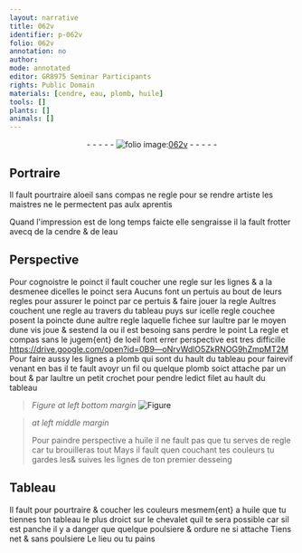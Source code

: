 ```yaml
---
layout: narrative
title: 062v
identifier: p-062v
folio: 062v
annotation: no
author:
mode: annotated
editor: GR8975 Seminar Participants
rights: Public Domain
materials: [cendre, eau, plomb, huile]
tools: []
plants: []
animals: []
---
```


<div class="folio" align="center">- - - - - <a href="http://gallica.bnf.fr/ark:/12148/btv1b10500001g/f130.item." target="_blank"><img src="https://cu-mkp.github.io/2017-workshop-edition/assets/photo-icon.png" alt="folio image: " style="display:inline-block; margin-bottom:-3px;"/>062v</a> - - - - - </div>    

## Portraire

 
Il fault pourtraire aloeil sans compas ne regle pour se rendre <span class="pro">artiste</span> les maistres ne le permectent pas aulx aprentis
 
Quand l'impression est de long temps faicte elle sengraisse il la fault frotter avecq de la <span class="m">cendre</span> & de l<span class="m">eau</span>
    

## Perspective

 
Pour cognoistre le poinct il fault coucher une regle sur les lignes & a la desmenee dicelles le poinct sera Aucuns font un pertuis au bout de leurs regles pour assurer le poinct par ce pertuis & faire jouer la regle Aultres couchent une regle au travers du tableau puys sur icelle regle couchee posent la poincte dune aultre regle laquelle fichee sur laultre par le moyen dune vis joue & sestend la ou il est besoing sans perdre le point La regle et compas sans le jugem{ent} de loeil font errer perspective est tres difficille
   https://drive.google.com/open?id=0B9—oNrvWdlO5ZkRNOG9hZmpMT2M  
Pour faire aussy les lignes a <span class="m">plomb</span> qui sont du hault du tableau pour fairevif venant en bas il te fault avoyr un fil ou quelque <span class="m">plomb</span> soict attache par un bout & par laultre un petit crochet pour pendre ledict filet au hault du tableau
 
> *Figure*
> *at left bottom margin*
> <a href="https://drive.google.com/open?id=0B9-oNrvWdlO5X0hKa0FueWdjMFk" target="_blank"><img src="https://cu-mkp.github.io/GR8975-edition/assets/photo-icon.png" alt="Figure" style="display:inline-block; margin-bottom:-3px;"/></a>
 
> *at left middle margin*
> 
>   Pour paindre perspective a <span class="m">huile</span> il ne fault pas que tu serves de regle car tu brouilleras tout Mays il fault quen couchant tes couleurs tu gardes les& suives les lignes de ton premier desseing
    

## Tableau

 
Il fault pour pourtraire & coucher les couleurs mesmem{ent} a <span class="m">huile</span> que tu tiennes ton tableau le plus droict sur le chevalet quil te sera possible car sil est panche il y a danger que quelque poulsiere & ordure ne si attache Tiens net & sans poulsiere Le lieu ou tu pains
 